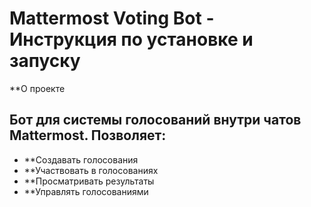 # Mattermost Voting Bot - Инструкция по установке и запуску
**О проекте
## Бот для системы голосований внутри чатов Mattermost. Позволяет:
  - **Создавать голосования
  - **Участвовать в голосованиях
  - **Просматривать результаты
  - **Управлять голосованиями
